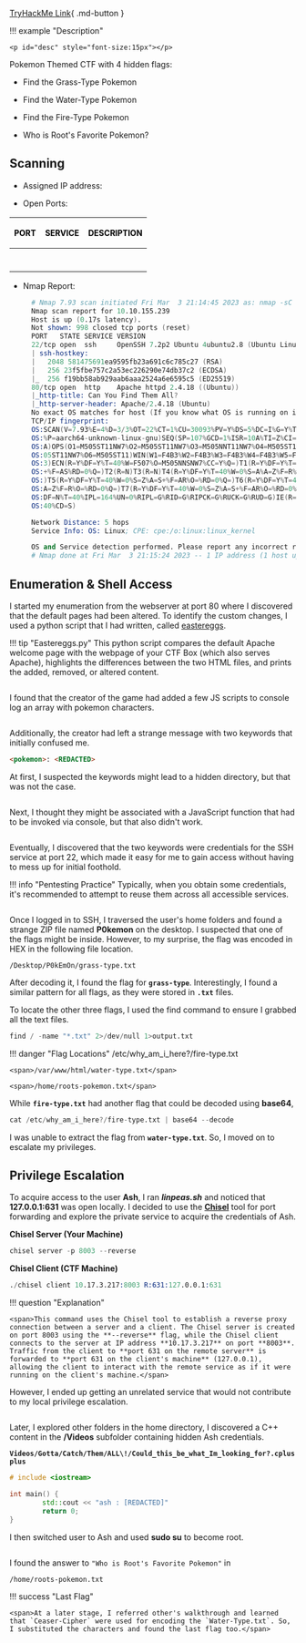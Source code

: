
[TryHackMe Link](https://tryhackme.com/room/pokemon){ .md-button }

!!! example "Description"

    <p id="desc" style="font-size:15px"></p>

Pokemon Themed CTF with 4 hidden flags:

* Find the Grass-Type Pokemon

* Find the Water-Type Pokemon

* Find the Fire-Type Pokemon

* Who is Root's Favorite Pokemon?

## <b>Scanning</b>

* Assigned IP address: &nbsp; <b id="ip" style="color:purple"></b>
  
* Open Ports: 

| <p style="font-size:14px; color: black">PORT</p>      | <p style="font-size:14px; color: black">SERVICE</p> |  <p style="font-size:14px; color: black">DESCRIPTION                          |
| :---------: | :---------: | :----------------------------------: |
| <p id="p1" style="font-size:14px; color: purple"></p>      | <p id="s1" style="font-size:14px; color: purple"></p>  |<p id="d1" style="font-size:14px; color: purple"></p>   |
| <p id="p2" style="font-size:14px;  color: purple"></p>     | <p id="s2" style="font-size:14px; color: purple"></p>  |<p id="d2" style="font-size:14px; color: purple"></p> |


* Nmap Report:
  ```s linenums="1" hl_lines="6 11"
    # Nmap 7.93 scan initiated Fri Mar  3 21:14:45 2023 as: nmap -sC -sV -O -oN nmap.txt 10.10.155.239
    Nmap scan report for 10.10.155.239
    Host is up (0.17s latency).
    Not shown: 998 closed tcp ports (reset)
    PORT   STATE SERVICE VERSION
    22/tcp open  ssh     OpenSSH 7.2p2 Ubuntu 4ubuntu2.8 (Ubuntu Linux; protocol 2.0)
    | ssh-hostkey: 
    |   2048 581475691ea9595fb23a691c6c785c27 (RSA)
    |   256 23f5fbe757c2a53ec226290e74db37c2 (ECDSA)
    |_  256 f19bb58ab929aab6aaa2524a6e6595c5 (ED25519)
    80/tcp open  http    Apache httpd 2.4.18 ((Ubuntu))
    |_http-title: Can You Find Them All?
    |_http-server-header: Apache/2.4.18 (Ubuntu)
    No exact OS matches for host (If you know what OS is running on it, see https://nmap.org/submit/ ).
    TCP/IP fingerprint:
    OS:SCAN(V=7.93%E=4%D=3/3%OT=22%CT=1%CU=30093%PV=Y%DS=5%DC=I%G=Y%TM=6402A9BC
    OS:%P=aarch64-unknown-linux-gnu)SEQ(SP=107%GCD=1%ISR=10A%TI=Z%CI=Z%II=I%TS=
    OS:A)OPS(O1=M505ST11NW7%O2=M505ST11NW7%O3=M505NNT11NW7%O4=M505ST11NW7%O5=M5
    OS:05ST11NW7%O6=M505ST11)WIN(W1=F4B3%W2=F4B3%W3=F4B3%W4=F4B3%W5=F4B3%W6=F4B
    OS:3)ECN(R=Y%DF=Y%T=40%W=F507%O=M505NNSNW7%CC=Y%Q=)T1(R=Y%DF=Y%T=40%S=O%A=S
    OS:+%F=AS%RD=0%Q=)T2(R=N)T3(R=N)T4(R=Y%DF=Y%T=40%W=0%S=A%A=Z%F=R%O=%RD=0%Q=
    OS:)T5(R=Y%DF=Y%T=40%W=0%S=Z%A=S+%F=AR%O=%RD=0%Q=)T6(R=Y%DF=Y%T=40%W=0%S=A%
    OS:A=Z%F=R%O=%RD=0%Q=)T7(R=Y%DF=Y%T=40%W=0%S=Z%A=S+%F=AR%O=%RD=0%Q=)U1(R=Y%
    OS:DF=N%T=40%IPL=164%UN=0%RIPL=G%RID=G%RIPCK=G%RUCK=G%RUD=G)IE(R=Y%DFI=N%T=
    OS:40%CD=S)

    Network Distance: 5 hops
    Service Info: OS: Linux; CPE: cpe:/o:linux:linux_kernel

    OS and Service detection performed. Please report any incorrect results at https://nmap.org/submit/ .
    # Nmap done at Fri Mar  3 21:15:24 2023 -- 1 IP address (1 host up) scanned in 38.73 seconds

  ```

## <b>Enumeration & Shell Access</b>

I started my enumeration from the webserver at port 80 where I discovered that the default pages had been altered. To identify the custom changes, I used a python script that I had written, called [eastereggs](https://github.com/VasanthVanan/CTF-EasterEggs-Default-Pages). 

!!! tip "Eastereggs.py"
    <span>This python script compares the default Apache welcome page with the webpage of your CTF Box (which also serves Apache), highlights the differences between the two HTML files, and prints the added, removed, or altered content.</span>

<img id="image1" />

I found that the creator of the game had added a few JS scripts to console log an array with pokemon characters. 

<img id="image2" />

Additionally, the creator had left a strange message with two keywords that initially confused me. 

```html
<pokemon>: <REDACTED>
```

At first, I suspected the keywords might lead to a hidden directory, but that was not the case. 

<img id="image3" />

Next, I thought they might be associated with a JavaScript function that had to be invoked via console, but that also didn't work. 

<img id="image4" />

Eventually, I discovered that the two keywords were credentials for the SSH service at port 22, which made it easy for me to gain access without having to mess up for initial foothold.

!!! info "Pentesting Practice"
    <span>Typically, when you obtain some credentials, it's recommended to attempt to reuse them across all accessible services.</span>

<img id="image5" />

Once I logged in to SSH, I traversed the user's home folders and found a strange ZIP file named **P0kemon** on the desktop. I suspected that one of the flags might be inside. However, to my surprise, the flag was encoded in HEX in the following file location. 

```t
/Desktop/P0kEmOn/grass-type.txt
```

After decoding it, I found the flag for **`grass-type`**. Interestingly, I found a similar pattern for all flags, as they were stored in **`.txt`** files.

To locate the other three flags, I used the find command to ensure I grabbed all the text files. 

```s
find / -name "*.txt" 2>/dev/null 1>output.txt
```

!!! danger "Flag Locations"
    <span>/etc/why_am_i_here?/fire-type.txt</span>

    <span>/var/www/html/water-type.txt</span>

    <span>/home/roots-pokemon.txt</span>
    

While **`fire-type.txt`** had another flag that could be decoded using **base64**, 

```s
cat /etc/why_am_i_here?/fire-type.txt | base64 --decode
```

I was unable to extract the flag from **`water-type.txt`**. So, I moved on to escalate my privileges.

## <b>Privilege Escalation</b>

To acquire access to the user **Ash**, I ran ***linpeas.sh*** and noticed that **127.0.0.1:631** was open locally. I decided to use the **[Chisel](https://github.com/jpillora/chisel)** tool for port forwarding and explore the private service to acquire the credentials of Ash. 

<b>Chisel Server (Your Machine)</b>

```s
chisel server -p 8003 --reverse 
```

<b>Chisel Client (CTF Machine)</b>

```s
./chisel client 10.17.3.217:8003 R:631:127.0.0.1:631
```

!!! question "Explanation"

    <span>This command uses the Chisel tool to establish a reverse proxy connection between a server and a client. The Chisel server is created on port 8003 using the **--reverse** flag, while the Chisel client connects to the server at IP address **10.17.3.217** on port **8003**. Traffic from the client to **port 631 on the remote server** is forwarded to **port 631 on the client's machine** (127.0.0.1), allowing the client to interact with the remote service as if it were running on the client's machine.</span>


However, I ended up getting an unrelated service that would not contribute to my local privilege escalation.

<img id="image6" />

Later, I explored other folders in the home directory, I discovered a C++ content in the **/Videos** subfolder containing hidden Ash credentials. 

**```Videos/Gotta/Catch/Them/ALL\!/Could_this_be_what_Im_looking_for?.cplusplus```**

```cpp
# include <iostream>

int main() {
        std::cout << "ash : [REDACTED]"
        return 0;
}
```

I then switched user to Ash and used **sudo su** to become root. 

<img id="image7" />

I found the answer to `"Who is Root's Favorite Pokemon"` in 

```
/home/roots-pokemon.txt
```

!!! success "Last Flag"

    <span>At a later stage, I referred other's walkthrough and learned that `Ceaser-Cipher` were used for encoding the `Water-Type.txt`. So, I substituted the characters and found the last flag too.</span>


<script>

// JSON object
const data = {
    "desc": "This room is based on the original Pokemon series. Can you obtain all the Pokemon in this room?",
    "ip":  "10.10.155.239",
    "ports": "22/tcp,ssh,OpenSSH 7.2p2 Ubuntu 4ubuntu2.8;80/tcp,http,Apache httpd 2.4.18",
    "difficulty":"easy",
    "id": "11"
}


function updateHTML() {

    const keys = Object.keys(data);
    const values = Object.values(data);

    for(var z=0; z < keys.length; z++){

        if(keys[z] === "ports"){
            const ports = data.ports.split(';');
            for(var i = 0; i < ports.length; i++){
                document.getElementById("p"+(i+1)).innerHTML = ports[i].split(',')[0].toUpperCase();
                document.getElementById("s"+(i+1)).innerHTML = ports[i].split(',')[1].toUpperCase();
                document.getElementById("d"+(i+1)).innerHTML = ports[i].split(',')[2];
            }
        }
        else{
            try{
            document.getElementById(keys[z]).innerHTML = values[z];
            }
            catch(error){
                console.log(values[z]);
            }
        }
    }

    // replace the values with your specific filenames and number of images and img tags
    const numImgTags = document.getElementsByTagName('img').length;

    for (let i = 1; i <= numImgTags; i++) {
    const imgTag = document.getElementById('image' + i);
        if (imgTag) {
            imgTag.src = '../images/'+data.difficulty[0]+data.id+'-image' + i + '.png';
        }
    }


}

updateHTML();
</script>